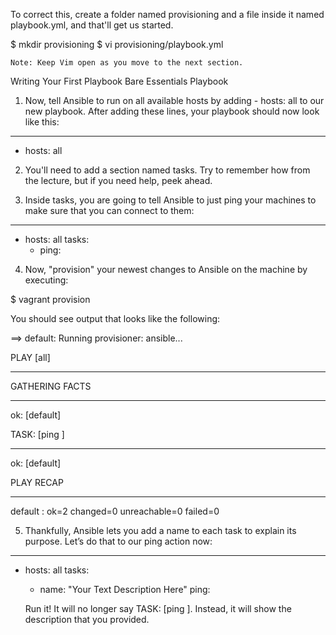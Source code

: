  To correct this, create a folder named provisioning and a file inside it named playbook.yml, and that'll get us started.

$ mkdir provisioning
$ vi provisioning/playbook.yml

    Note: Keep Vim open as you move to the next section.

Writing Your First Playbook
Bare Essentials Playbook

1. Now, tell Ansible to run on all available hosts by adding - hosts: all to our new playbook. After adding these lines, your playbook should now look like this:

---
- hosts: all

2. You'll need to add a section named tasks. Try to remember how from the lecture, but if you need help, peek ahead.

3. Inside tasks, you are going to tell Ansible to just ping your machines to make sure that you can connect to them:

---
- hosts: all
  tasks:
    - ping:

4. Now, "provision" your newest changes to Ansible on the machine by executing:

$ vagrant provision

You should see output that looks like the following:

==> default: Running provisioner: ansible...

PLAY [all]
********************************************************************

GATHERING FACTS
***************************************************************
ok: [default]

TASK: [ping ]
*****************************************************************
ok: [default]

PLAY RECAP
********************************************************************

default         : ok=2    changed=0    unreachable=0    failed=0

5. Thankfully, Ansible lets you add a name to each task to explain its purpose. Let’s do that to our ping action now:

---
- hosts: all
  tasks:
    - name: "Your Text Description Here"
      ping:

    Run it! It will no longer say TASK: [ping ]. Instead, it will show the description that you provided.
